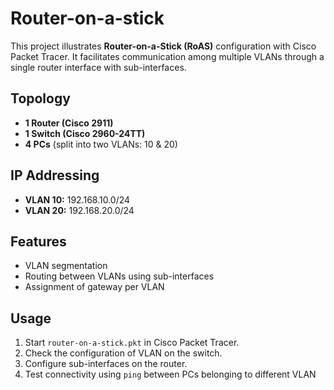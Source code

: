 # Router-on-a-stick

This project illustrates **Router-on-a-Stick (RoAS)** configuration with Cisco Packet Tracer.
It facilitates communication among multiple VLANs through a single router interface with sub-interfaces.

## Topology

- **1 Router (Cisco 2911)**
- **1 Switch (Cisco 2960-24TT)**
- **4 PCs** (split into two VLANs: 10 & 20)


## IP Addressing

- **VLAN 10:** 192.168.10.0/24  
- **VLAN 20:** 192.168.20.0/24  

## Features

- VLAN segmentation
- Routing between VLANs using sub-interfaces
- Assignment of gateway per VLAN

## Usage

1. Start `router-on-a-stick.pkt` in Cisco Packet Tracer.
2. Check the configuration of VLAN on the switch.
3. Configure sub-interfaces on the router.
4. Test connectivity using `ping` between PCs belonging to different VLAN
